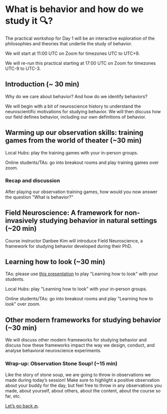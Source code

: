 # What is behavior and how do we study it 🔍?

The practical workshop for Day 1 will be an interactive exploration of the philosophies and theories that underlie the study of behavior. 

We will start at 11:00 UTC on Zoom for timezones UTC to UTC+9. 

We will re-run this practical starting at 17:00 UTC on Zoom for timezones UTC-9 to UTC-3. 

## Introduction (~ 30 min)

Why do we care about behavior? And how do we identify behaviors?

We will begin with a bit of neuroscience history to understand the neuroscientific motivations for studying behavior. We will then discuss how our field defines behavior, including our own definitions of behavior. 

## Warming up our observation skills: training games from the world of theater (~30 min)

Local Hubs: play the training games with your in-person groups.

Online students/TAs: go into breakout rooms and play training games over zoom. 

### Recap and discussion

After playing our observation training games, how would you now answer the question "What is behavior?"

## Field Neuroscience: A framework for non-invasively studying behavior in natural settings (~20 min)

Course instructor Danbee Kim will introduce Field Neuroscience, a framework for studying behavior developed during their PhD. 

## Learning how to look (~30 min)

TAs: please use [this presentation](https://docs.google.com/presentation/d/1EjbkIzXoPd-CMD5dgFmQC-hcao-X13ZbiBilO-m3INo/edit?usp=sharing) to play "Learning how to look" with your students.

Local Hubs: play "Learning how to look" with your in-person groups.

Online students/TAs: go into breakout rooms and play "Learning how to look" over zoom. 

## Other modern frameworks for studying behavior (~30 min)

We will discuss other modern frameworks for studying behavior and discuss how these frameworks impact the way we design, conduct, and analyse behavioral neuroscience experiments. 

### Wrap-up: Observation Stone Soup! (~15 min)

Like the story of stone soup, we are going to throw in observations we made during today’s session! Make sure to highlight a positive observation about your buddy for the day, but feel free to throw in any observations you made, about yourself, about others, about the content, about the course so far, etc. 



[Let’s go back 🔙](../README.md).
